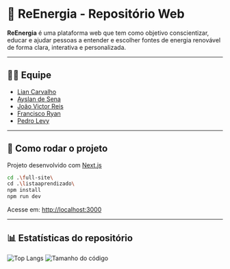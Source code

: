 # 🌱 ReEnergia - Repositório Web

**ReEnergia** é uma plataforma web que tem como objetivo conscientizar, educar e ajudar pessoas a entender e escolher fontes de energia renovável de forma clara, interativa e personalizada.

---

## 👨‍💻 Equipe

- [Lian Carvalho](https://github.com/Carvalho008)  
- [Ayslan de Sena](https://github.com/Ayslan-Sena)  
- [João Victor Reis](https://github.com/JoaoVictorCosta07)  
- [Francisco Ryan](https://github.com/zry4ng)  
- [Pedro Levy](https://github.com/levyponciano)

---

## 🚀 Como rodar o projeto

Projeto desenvolvido com [Next.js](https://nextjs.org)

```bash
cd .\full-site\
cd .\listaaprendizado\
npm install
npm run dev
````

Acesse em: [http://localhost:3000](http://localhost:3000)

---

## 📊 Estatísticas do repositório

![Top Langs](https://github-readme-stats.vercel.app/api/top-langs/?username=Carvalho008\&repo=Reenergia-Web\&layout=compact)
![Tamanho do código](https://img.shields.io/github/languages/code-size/Carvalho008/Reenergia-Web)
